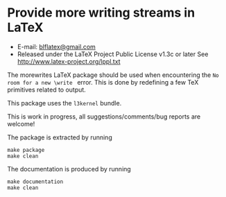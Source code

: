 Provide more writing streams in LaTeX
=====================================
* E-mail: blflatex@gmail.com
* Released under the LaTeX Project Public License v1.3c or later
  See http://www.latex-project.org/lppl.txt

The morewrites LaTeX package should be used when encountering the
`No room for a new \write ` error.  This is done by redefining a
few TeX primitives related to output.

This package uses the `l3kernel` bundle.

This is work in progress, all suggestions/comments/bug reports are
welcome!


The package is extracted by running

    make package
    make clean

The documentation is produced by running

    make documentation
    make clean



